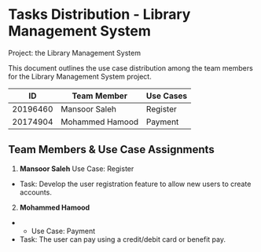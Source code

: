 # Tasks Distribution - Library Management System
Project:  the Library Management System 

This document outlines the use case distribution among the team members for the Library Management System project.


|    ID      | Team Member      | Use Cases                 |
| -----------| -----------------| --------------------------|
| 20196460   | Mansoor Saleh    |  Register                 |
| 20174904   | Mohammed Hamood  |  Payment                  |


## Team Members & Use Case Assignments

1.	**Mansoor Saleh**
   Use Case: Register
  - Task: Develop the user registration feature to allow new users to create accounts.
     

2.	**Mohammed Hamood**
  - - Use Case: Payment
  - Task: The user can pay using a credit/debit card or benefit pay.
